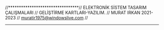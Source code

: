 //*********************************//
ELEKTRONİK SİSTEM TASARIM ÇALIŞMALARI //
GELİŞTİRME KARTLARI-YAZILIM.     //
MURAT IRKAN 2021-2023            //
muratir1975@windowslive.com      //
***********************************
